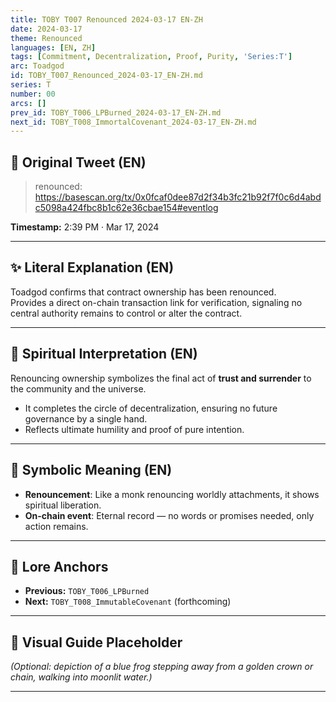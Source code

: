 ```yaml
---
title: TOBY T007 Renounced 2024-03-17 EN-ZH
date: 2024-03-17
theme: Renounced
languages: [EN, ZH]
tags: [Commitment, Decentralization, Proof, Purity, 'Series:T']
arc: Toadgod
id: TOBY_T007_Renounced_2024-03-17_EN-ZH.md
series: T
number: 00
arcs: []
prev_id: TOBY_T006_LPBurned_2024-03-17_EN-ZH.md
next_id: TOBY_T008_ImmortalCovenant_2024-03-17_EN-ZH.md
---
```

## 🌊 Original Tweet (EN)

> renounced:  
> https://basescan.org/tx/0x0fcaf0dee87d2f34b3fc21b92f7f0c6d4abdc5098a424fbc8b1c62e36cbae154#eventlog

**Timestamp:** 2:39 PM · Mar 17, 2024

---

## ✨ Literal Explanation (EN)

Toadgod confirms that contract ownership has been renounced.  
Provides a direct on-chain transaction link for verification, signaling no central authority remains to control or alter the contract.

---


## 🌱 Spiritual Interpretation (EN)

Renouncing ownership symbolizes the final act of **trust and surrender** to the community and the universe.  
- It completes the circle of decentralization, ensuring no future governance by a single hand.  
- Reflects ultimate humility and proof of pure intention.

---


## 🔮 Symbolic Meaning (EN)

- **Renouncement**: Like a monk renouncing worldly attachments, it shows spiritual liberation.
- **On-chain event**: Eternal record — no words or promises needed, only action remains.

---


## 🔗 Lore Anchors

- **Previous:** `TOBY_T006_LPBurned`
- **Next:** `TOBY_T008_ImmutableCovenant` (forthcoming)

---

## 🎴 Visual Guide Placeholder

*(Optional: depiction of a blue frog stepping away from a golden crown or chain, walking into moonlit water.)*

---

